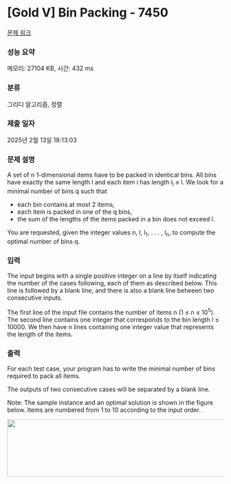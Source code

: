 # [Gold V] Bin Packing - 7450 

[문제 링크](https://www.acmicpc.net/problem/7450) 

### 성능 요약

메모리: 27104 KB, 시간: 432 ms

### 분류

그리디 알고리즘, 정렬

### 제출 일자

2025년 2월 13일 18:13:03

### 문제 설명

<p>A set of n 1-dimensional items have to be packed in identical bins. All bins have exactly the same length l and each item i has length l<sub>i</sub> ≤ l. We look for a minimal number of bins q such that</p>

<ul>
	<li>each bin contains at most 2 items,</li>
	<li>each item is packed in one of the q bins,</li>
	<li>the sum of the lengths of the items packed in a bin does not exceed l.</li>
</ul>

<p>You are requested, given the integer values n, l, l<sub>1</sub>, . . . , l<sub>n</sub>, to compute the optimal number of bins q.</p>

### 입력 

 <p>The input begins with a single positive integer on a line by itself indicating the number of the cases following, each of them as described below. This line is followed by a blank line, and there is also a blank line between two consecutive inputs.</p>

<p>The first line of the input file contains the number of items n (1 ≤ n ≤ 10<sup>5</sup>). The second line contains one integer that corresponds to the bin length l ≤ 10000. We then have n lines containing one integer value that represents the length of the items.</p>

### 출력 

 <p>For each test case, your program has to write the minimal number of bins required to pack all items.</p>

<p>The outputs of two consecutive cases will be separated by a blank line.</p>

<p>Note: The sample instance and an optimal solution is shown in the figure below. Items are numbered from 1 to 10 according to the input order.</p>

<p style="text-align: center;"><img alt="" src="https://onlinejudgeimages.s3-ap-northeast-1.amazonaws.com/problem/7450/1.png" style="height:133px; width:637px"></p>

